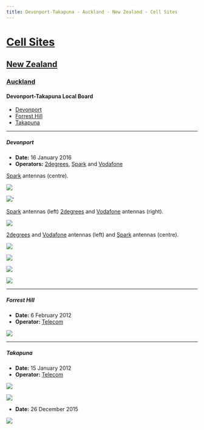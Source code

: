 ```yaml
---
title: Devonport-Takapuna - Auckland - New Zealand - Cell Sites
---
```


# [Cell Sites](../../)

## [New Zealand](../)

### [Auckland](./)

#### Devonport-Takapuna Local Board

* [Devonport](#devonport)
* [Forrest Hill](#forrest-hill)
* [Takapuna](#takapuna)

---

##### Devonport

* **Date:** 16 January 2016
* **Operators:** [2degrees], [Spark] and [Vodafone]

[Spark] antennas (centre).

![](https://f001.backblazeb2.com/file/CellSites/NZ/AUK/Devonport-Takapuna/20160116-132255.jpg)

![](https://f001.backblazeb2.com/file/CellSites/NZ/AUK/Devonport-Takapuna/20160116-132258.jpg)'

[Spark] antennas (left) [2degrees] and [Vodafone] antennas (right).

![](https://f001.backblazeb2.com/file/CellSites/NZ/AUK/Devonport-Takapuna/20160116-132352.jpg)

[2degrees] and [Vodafone] antennas (left) and [Spark] antennas (centre).

![](https://f001.backblazeb2.com/file/CellSites/NZ/AUK/Devonport-Takapuna/20160116-140021.jpg)

![](https://f001.backblazeb2.com/file/CellSites/NZ/AUK/Devonport-Takapuna/20160116-132751.jpg)

![](https://f001.backblazeb2.com/file/CellSites/NZ/AUK/Devonport-Takapuna/20160116-132958.jpg)

![](https://f001.backblazeb2.com/file/CellSites/NZ/AUK/Devonport-Takapuna/20160116-132921.jpg)

---

##### Forrest Hill

* **Date:** 6 February 2012
* **Operator:** [Telecom]

![](https://f001.backblazeb2.com/file/CellSites/NZ/AUK/Devonport-Takapuna/20120206-123916.jpg)

---

##### Takapuna

* **Date:** 15 January 2012
* **Operator:** [Telecom]

![](https://f001.backblazeb2.com/file/CellSites/NZ/AUK/Devonport-Takapuna/20120115-174019.jpg)

![](https://f001.backblazeb2.com/file/CellSites/NZ/AUK/Devonport-Takapuna/20120115-174107.jpg)

* **Date:** 26 December 2015

![](https://f001.backblazeb2.com/file/CellSites/NZ/AUK/Devonport-Takapuna/20151226-122919.jpg)

[2degrees]: https://en.wikipedia.org/wiki/2degrees
[Spark]: https://en.wikipedia.org/wiki/Spark_New_Zealand
[Telecom]: https://en.wikipedia.org/wiki/Spark_New_Zealand
[Vodafone]: https://en.wikipedia.org/wiki/Vodafone_New_Zealand
